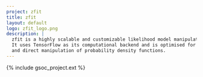 ```yaml
---
project: zfit
title: zfit
layout: default
logo: zfit_logo.png
description: |
  zfit is a highly scalable and customizable likelihood model manipulation and fitting library in Python. 
  It uses TensorFlow as its computational backend and is optimised for simple
  and direct manipulation of probability density functions.
---
```


{% include gsoc_project.ext %}
